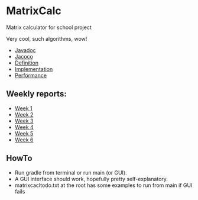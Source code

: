 # MatrixCalc
Matrix calculator for school project

Very cool, such algorithms, wow!

* [Javadoc](http://tonitomaatti.github.io/MatrixCalc/javadoc/index.html)
* [Jacoco](http://tonitomaatti.github.io/MatrixCalc/jacoco/test/html/index.html)
* [Definition](https://github.com/tonitomaatti/MatrixCalc/blob/master/Documentation/Definition.md)
* [Implementation](https://github.com/tonitomaatti/MatrixCalc/blob/master/Documentation/Implementation.md)
* [Performance](https://github.com/tonitomaatti/MatrixCalc/blob/master/Documentation/Performance.md)

## Weekly reports:
- [Week 1](https://github.com/tonitomaatti/MatrixCalc/blob/master/Documentation/Weekly%20Report%201.md)
- [Week 2](https://github.com/tonitomaatti/MatrixCalc/blob/master/Documentation/Weekly%20Report%202.md)
- [Week 3](https://github.com/tonitomaatti/MatrixCalc/blob/master/Documentation/Weekly%20Report%203.md)
- [Week 4](https://github.com/tonitomaatti/MatrixCalc/blob/master/Documentation/Weekly%20Report%204.md)
- [Week 5](https://github.com/tonitomaatti/MatrixCalc/blob/master/Documentation/Weekly%20Report%205.md)
- [Week 6](https://github.com/tonitomaatti/MatrixCalc/blob/master/Documentation/Weekly%20Report%206.md)

## HowTo

- Run gradle from terminal or run main (or GUI). 
- A GUI interface should work, hopefully pretty self-explanatory.
- matrixcacltodo.txt at the root has some examples to run from main if GUI fails


